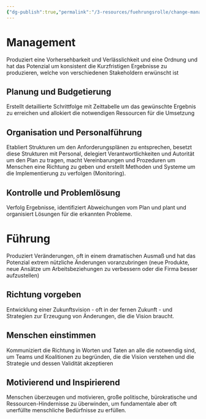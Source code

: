 ```yaml
---
{"dg-publish":true,"permalink":"/3-resources/fuehrungsrolle/change-management/change-management-nach-kotter/management-vs-fuehrung/","created":"2024-06-23T19:46:00.380+02:00","updated":"2024-07-07T12:53:09.297+02:00"}
---
```



# Management

Produziert eine Vorhersehbarkeit und Verlässlichkeit und eine Ordnung und hat das Potenzial um konsistent die Kurzfristigen Ergebnisse zu produzieren, welche von verschiedenen Stakeholdern erwünscht ist

## Planung und Budgetierung

Erstellt detaillierte Schrittfolge mit Zeittabelle um das gewünschte Ergebnis zu erreichen und allokiert die notwendigen Ressourcen für die Umsetzung

## Organisation und Personalführung

Etabliert Strukturen um den Anforderungsplänen zu entsprechen, besetzt diese Strukturen mit Personal, delegiert Verantwortlichkeiten und Autorität um den Plan zu tragen, macht Vereinbarungen und Prozeduren um Menschen eine Richtung zu geben und erstellt Methoden und Systeme um die Implementierung zu verfolgen (Monitoring).

## Kontrolle und Problemlösung

Verfolg Ergebnisse, identifiziert Abweichungen vom Plan und plant und organisiert Lösungen für die erkannten Probleme.

# Führung

Produziert Veränderungen, oft in einem dramatischen Ausmaß und hat das Potenzial extrem nützliche Änderungen voranzubringen (neue Produkte, neue Ansätze um Arbeitsbeziehungen zu verbessern oder die Firma besser aufzustellen)

## Richtung vorgeben

Entwicklung einer Zukunftsvision - oft in der fernen Zukunft - und Strategien zur Erzeugung von Änderungen, die die Vision braucht.

## Menschen einstimmen

Kommuniziert die Richtung in Worten und Taten an alle die notwendig sind, um Teams und Koalitionen zu begründen, die die Vision verstehen und die Strategie und dessen Validität akzeptieren

## Motivierend und Inspirierend

Menschen überzeugen und motivieren, große politische, bürokratische und Ressourcen-Hindernisse zu überwinden, um fundamentale aber oft unerfüllte menschliche Bedürfnisse zu erfüllen. 
